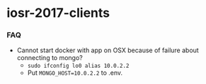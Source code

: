 # iosr-2017-clients

### FAQ
- Cannot start docker with app on OSX because of failure about connecting to mongo?
    - `sudo ifconfig lo0 alias 10.0.2.2`
    - Put `MONGO_HOST=10.0.2.2` to .env.